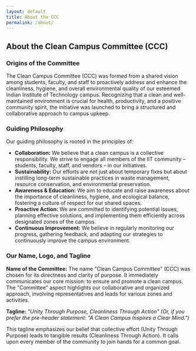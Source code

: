 ```yaml
---
layout: default
title: About the CCC
permalink: /about/
---
```


## About the Clean Campus Committee (CCC)

### Origins of the Committee
The Clean Campus Committee (CCC) was formed from a shared vision among students, faculty, and staff to proactively address and enhance the cleanliness, hygiene, and overall environmental quality of our esteemed Indian Institute of Technology campus. Recognizing that a clean and well-maintained environment is crucial for health, productivity, and a positive community spirit, the initiative was launched to bring a structured and collaborative approach to campus upkeep.

### Guiding Philosophy
Our guiding philosophy is rooted in the principles of:
*   **Collaboration:** We believe that a clean campus is a collective responsibility. We strive to engage all members of the IIT community – students, faculty, staff, and vendors – in our initiatives.
*   **Sustainability:** Our efforts are not just about temporary fixes but about instilling long-term sustainable practices in waste management, resource conservation, and environmental preservation.
*   **Awareness & Education:** We aim to educate and raise awareness about the importance of cleanliness, hygiene, and ecological balance, fostering a culture of respect for our shared spaces.
*   **Proactive Action:** We are committed to identifying potential issues, planning effective solutions, and implementing them efficiently across designated zones of the campus.
*   **Continuous Improvement:** We believe in regularly monitoring our progress, gathering feedback, and adapting our strategies to continuously improve the campus environment.

### Our Name, Logo, and Tagline

**Name of the Committee:**
The name "Clean Campus Committee" (CCC) was chosen for its directness and clarity of purpose. It immediately communicates our core mission: to ensure and promote a clean campus. The "Committee" aspect highlights our collaborative and organized approach, involving representatives and leads for various zones and activities.

**Tagline:**
*"Unity Through Purpose, Cleanliness Through Action"*
*(Or, if you prefer the pre-header statement: "A Clean Campus Inspires a Clear Mind.")*

This tagline emphasizes our belief that collective effort (Unity Through Purpose) leads to tangible results (Cleanliness Through Action). It calls upon every member of the community to join hands for a common goal.